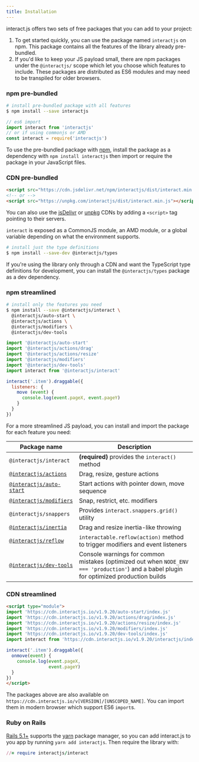 ```yaml
---
title: Installation
---
```


interact.js offers two sets of free packages that you can add to your project:

 1. To get started quickly, you can use the package named `interactjs` on npm.
    This package contains all the features of the library already pre-bundled.
 2. If you'd like to keep your JS payload small, there are npm packages under
    the `@interactjs/` scope which let you choose which features to include.
    These packages are distributed as ES6 modules and may need to be transpiled
    for older browsers.

### npm pre-bundled

```sh
# install pre-bundled package with all features
$ npm install --save interactjs
```

```js
// es6 import
import interact from 'interactjs'
// or if using commonjs or AMD
const interact = require('interactjs')
```

To use the pre-bundled package with [npm](https://docs.npmjs.com/about-npm/),
install the package as a dependency with `npm install interactjs` then import or
require the package in your JavaScript files.

### CDN pre-bundled

```html
<script src="https://cdn.jsdelivr.net/npm/interactjs/dist/interact.min.js"></script>
<!-- or -->
<script src="https://unpkg.com/interactjs/dist/interact.min.js"></script>
```

You can also use the [jsDelivr](https://www.jsdelivr.com/package/npm/interactjs)
or [unpkg](https://unpkg.com/interactjs) CDNs by adding a `<script>` tag
pointing to their servers.

`interact` is exposed as a CommonJS module, an AMD module, or a global variable
depending on what the environment supports.

```sh
# install just the type definitions
$ npm install --save-dev @interactjs/types
```

If you're using the library only through a CDN and want the TypeScript type
definitions for development, you can install the `@interactjs/types` package as
a dev dependency.

### npm streamlined

```sh
# install only the features you need
$ npm install --save @interactjs/interact \
  @interactjs/auto-start \
  @interactjs/actions \
  @interactjs/modifiers \
  @interactjs/dev-tools
```

```js
import '@interactjs/auto-start'
import '@interactjs/actions/drag'
import '@interactjs/actions/resize'
import '@interactjs/modifiers'
import '@interactjs/dev-tools'
import interact from '@interactjs/interact'

interact('.item').draggable({
  listeners: {
    move (event) {
      console.log(event.pageX, event.pageY)
    }
  }
})
```

For a more streamlined JS payload, you can install and import the package for
each feature you need:

| Package name                            | Description                                            |
| --------------------------------------- | ------------------------------------------------------ |
| `@interactjs/interact`                  |**(required)** provides the `interact()` method         |
| [`@interactjs/actions`](action-options) | Drag, resize, gesture actions                          |
| [`@interactjs/auto-start`](auto-start)  | Start actions with pointer down, move sequence         |
| [`@interactjs/modifiers`](modifiers)    | Snap, restrict, etc. modifiers                         |
| `@interactjs/snappers`                  | Provides `interact.snappers.grid()` utility            |
| [`@interactjs/inertia`](inertia)        | Drag and resize inertia-like throwing                  |
| [`@interactjs/reflow`](reflow)          | `interactable.reflow(action)` method to trigger modifiers and event listeners |
| [`@interactjs/dev-tools`](tooling#interactjsdev-tools) | Console warnings for common mistakes (optimized out when `NODE_ENV === 'production'`) and a babel plugin for optimized production builds |

### CDN streamlined

```html
<script type="module">
import 'https://cdn.interactjs.io/v1.9.20/auto-start/index.js'
import 'https://cdn.interactjs.io/v1.9.20/actions/drag/index.js'
import 'https://cdn.interactjs.io/v1.9.20/actions/resize/index.js'
import 'https://cdn.interactjs.io/v1.9.20/modifiers/index.js'
import 'https://cdn.interactjs.io/v1.9.20/dev-tools/index.js'
import interact from 'https://cdn.interactjs.io/v1.9.20/interactjs/index.js'

interact('.item').draggable({
  onmove(event) {
    console.log(event.pageX,
                event.pageY)
  }
})
</script>
```

The packages above are also available on
`https://cdn.interactjs.io/v[VERSION]/[UNSCOPED_NAME]`. You can import them in
modern browser which support ES6 `import`s.

### Ruby on Rails

[Rails 5.1+](https://rubyonrails.org/) supports the [yarn](http://yarnpkg.com/)
package manager, so you can add interact.js to you app by running `yarn add
interactjs`. Then require the library with:

```rb
//= require interactjs/interact
```
